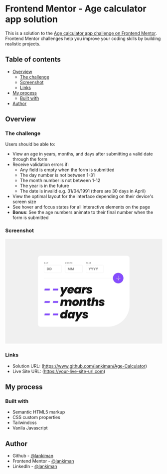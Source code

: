 # Frontend Mentor - Age calculator app solution

This is a solution to the [Age calculator app challenge on Frontend Mentor](https://www.frontendmentor.io/challenges/age-calculator-app-dF9DFFpj-Q). Frontend Mentor challenges help you improve your coding skills by building realistic projects.

## Table of contents

- [Overview](#overview)
  - [The challenge](#the-challenge)
  - [Screenshot](#screenshot)
  - [Links](#links)
- [My process](#my-process)
  - [Built with](#built-with)
- [Author](#author)

## Overview

### The challenge

Users should be able to:

- View an age in years, months, and days after submitting a valid date through the form
- Receive validation errors if:
  - Any field is empty when the form is submitted
  - The day number is not between 1-31
  - The month number is not between 1-12
  - The year is in the future
  - The date is invalid e.g. 31/04/1991 (there are 30 days in April)
- View the optimal layout for the interface depending on their device's screen size
- See hover and focus states for all interactive elements on the page
- **Bonus**: See the age numbers animate to their final number when the form is submitted

### Screenshot

![](src/design/desktop-design.jpg)

### Links

- Solution URL: (https://www.github.com/lankiman/Age-Calculator)
- Live Site URL: (https://your-live-site-url.com)

## My process

### Built with

- Semantic HTML5 markup
- CSS custom properties
- Tailwindcss
- Vanila Javascript

## Author

- Github - [@lankiman](https://www.github.com/lankiman)
- Frontend Mentor - [@lankiman](https://www.frontendmentor.io/profile/lankiman)
- LinkedIn - [@lankiman](https://www.linkedin.com/in/marvellous-gboun)
